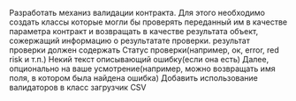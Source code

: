 Разработать механиз валидации контракта.
Для этого необходимо создать классы которые могли бы проверять переданный им в качестве параметра контракт и возвращать в качестве результата объект, сожержащий информацию о результатате проверки. результат проверки должен содержать
Статус проверки(например, ок, error, red risk и т.п.)
Некий текст описывающий ошибку(если она есть)
Далее, опционально на ваше усмотрение(например, можно возвращать имя поля, в котором была найдена ошибка)
Добавить использование валидаторов в класс загрузчик CSV
